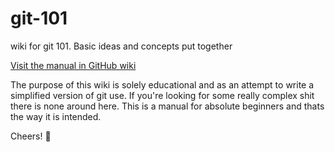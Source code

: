 # git-101
wiki for git 101. Basic ideas and concepts put together

[Visit the manual in GitHub wiki](https://github.com/rpbaltazar/git-101/wiki)

The purpose of this wiki is solely educational and as an attempt to write a simplified version of git use.
If you're looking for some really complex shit there is none around here.
This is a manual for absolute beginners and thats the way it is intended.

Cheers! :beers:
